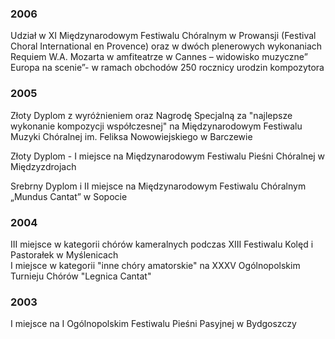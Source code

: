 ### 2006
Udział w XI Międzynarodowym Festiwalu Chóralnym w Prowansji (Festival Choral International en Provence) oraz w dwóch plenerowych wykonaniach Requiem W.A. Mozarta w amfiteatrze w Cannes – widowisko muzyczne” Europa na scenie”- w ramach obchodów 250 rocznicy urodzin kompozytora

### 2005
Złoty Dyplom z wyróżnieniem oraz Nagrodę Specjalną za "najlepsze wykonanie kompozycji współczesnej" na Międzynarodowym Festiwalu Muzyki Chóralnej im. Feliksa Nowowiejskiego w Barczewie

Złoty Dyplom - I miejsce na Międzynarodowym Festiwalu Pieśni Chóralnej w Międzyzdrojach

Srebrny Dyplom i II miejsce na Międzynarodowym Festiwalu Chóralnym „Mundus Cantat” w Sopocie

### 2004
III miejsce w kategorii chórów kameralnych podczas XIII Festiwalu Kolęd i Pastorałek w Myślenicach  
I miejsce w kategorii "inne chóry amatorskie" na XXXV Ogólnopolskim Turnieju Chórów "Legnica Cantat"

### 2003
I miejsce na I Ogólnopolskim Festiwalu Pieśni Pasyjnej w Bydgoszczy